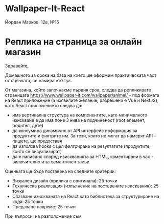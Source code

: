 # Wallpaper-It-React
Йордан Марков, 12в, №15

# Реплика на страница за онлайн магазин
Здравейте, 

Домашното за срока на база на което ще оформим практическата част от оценката, се намира ето тук. 

От магазина, който започнахме първия срок, следва да репликирате страницата https://www.wallpaper-it.com/wallpaper/animal/ - под формата на React приложение (а изявилите желание, разрешено е Vue и NextJS), като React приложението следва да:

- има вертикална структура на компонентите, като минималното изискване е да има поне 3 нива на подчиненост (root елемент, родител, дете) 
- да консумира динамично от API интерфейс информация за продуктите и филтрите им. За тези, които не могат да намерят API - пишете, ще предоставя
- да използва hooks с цел филтриране на резултатите (продуктите, които се визуализират)
- да е написано според изискванията за HTML, коментирани в час - включително и за семантичен такъв

Оценката ще бъде поставена на следните критерии:
- Визуален дизайн (прилика с оригинала): 25 точки
- Техническа реализация (изпълнение на поставените изисквания): 25 точки
- Спазване изискваната на React като библиотека за структуриране на кода: 25 точки
- Предаване навреме: 25 точки

При въпроси, на разположение съм
